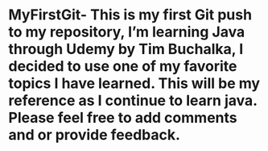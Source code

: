 # MyFirstGit- This is my first Git push to my repository, I’m learning Java through Udemy by Tim Buchalka, I decided to use one of my favorite topics I have learned. This will be my reference as I continue to learn java. Please feel free to add comments and or provide feedback.
